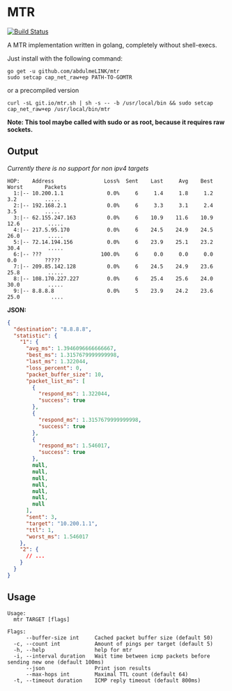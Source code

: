 # MTR
[![Build Status](https://travis-ci.org/abdulmeLINK/mtr.svg?branch=master)](https://travis-ci.org/abdulmeLINK/mtr)

A MTR implementation written in golang, completely without shell-execs.

Just install with the following command:
```
go get -u github.com/abdulmeLINK/mtr
sudo setcap cap_net_raw+ep PATH-TO-GOMTR
```
or a precompiled version

```
curl -sL git.io/mtr.sh | sh -s -- -b /usr/local/bin && sudo setcap cap_net_raw+ep /usr/local/bin/mtr
```

**Note: This tool maybe called with sudo or as root, because it requires raw sockets.**

## Output

*Currently there is no support for non ipv4 targets*

```
HOP:    Address                Loss%  Sent    Last     Avg    Best   Worst       Packets
  1:|-- 10.200.1.1              0.0%     6     1.4     1.8     1.2     3.2         .....
  2:|-- 192.168.2.1             0.0%     6     3.3     3.1     2.4     3.5         .....
  3:|-- 62.155.247.163          0.0%     6    10.9    11.6    10.9    12.6         .....
  4:|-- 217.5.95.170            0.0%     6    24.5    24.9    24.5    26.0         .....
  5:|-- 72.14.194.156           0.0%     6    23.9    25.1    23.2    30.4         .....
  6:|-- ???                   100.0%     6     0.0     0.0     0.0     0.0         ?????
  7:|-- 209.85.142.128          0.0%     6    24.5    24.9    23.6    25.8         .....
  8:|-- 108.170.227.227         0.0%     6    25.4    25.6    24.0    30.0         .....
  9:|-- 8.8.8.8                 0.0%     5    23.9    24.2    23.6    25.0          ....
```

**JSON:**

```json
{
  "destination": "8.8.8.8",
  "statistic": {
    "1": {
      "avg_ms": 1.3946096666666667,
      "best_ms": 1.3157679999999998,
      "last_ms": 1.322044,
      "loss_percent": 0,
      "packet_buffer_size": 10,
      "packet_list_ms": [
        {
          "respond_ms": 1.322044,
          "success": true
        },
        {
          "respond_ms": 1.3157679999999998,
          "success": true
        },
        {
          "respond_ms": 1.546017,
          "success": true
        },
        null,
        null,
        null,
        null,
        null,
        null,
        null
      ],
      "sent": 3,
      "target": "10.200.1.1",
      "ttl": 1,
      "worst_ms": 1.546017
    },
    "2": {
      // ...
    }
  }
}
```

## Usage

```
Usage:
  mtr TARGET [flags]

Flags:
      --buffer-size int     Cached packet buffer size (default 50)
  -c, --count int           Amount of pings per target (default 5)
  -h, --help                help for mtr
  -i, --interval duration   Wait time between icmp packets before sending new one (default 100ms)
      --json                Print json results
      --max-hops int        Maximal TTL count (default 64)
  -t, --timeout duration    ICMP reply timeout (default 800ms)
```
